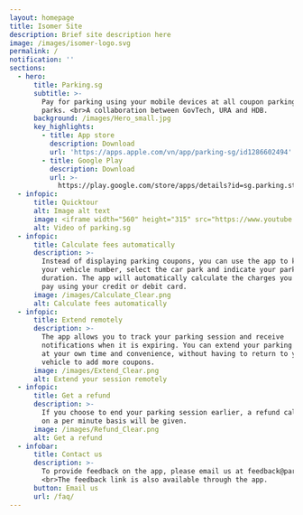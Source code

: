 ```yaml
---
layout: homepage
title: Isomer Site
description: Brief site description here
image: /images/isomer-logo.svg
permalink: /
notification: ''
sections:
  - hero:
      title: Parking.sg
      subtitle: >-
        Pay for parking using your mobile devices at all coupon parking car
        parks. <br>A collaboration between GovTech, URA and HDB.
      background: /images/Hero_small.jpg
      key_highlights:
        - title: App store
          description: Download
          url: 'https://apps.apple.com/vn/app/parking-sg/id1286602494'
        - title: Google Play
          description: Download
          url: >-
            https://play.google.com/store/apps/details?id=sg.parking.streetsmart&hl=en
  - infopic:
      title: Quicktour
      alt: Image alt text
      image: <iframe width="560" height="315" src="https://www.youtube.com/embed/W1bxtVwuZr0" frameborder="0" allow="accelerometer; autoplay; clipboard-write; encrypted-media; gyroscope; picture-in-picture" allowfullscreen></iframe>
      alt: Video of parking.sg
  - infopic:
      title: Calculate fees automatically
      description: >-
        Instead of displaying parking coupons, you can use the app to key in
        your vehicle number, select the car park and indicate your parking
        duration. The app will automatically calculate the charges you have to
        pay using your credit or debit card.
      image: /images/Calculate_Clear.png
      alt: Calculate fees automatically
  - infopic:
      title: Extend remotely
      description: >-
        The app allows you to track your parking session and receive
        notifications when it is expiring. You can extend your parking duration
        at your own time and convenience, without having to return to your
        vehicle to add more coupons.
      image: /images/Extend_Clear.png
      alt: Extend your session remotely
  - infopic:
      title: Get a refund
      description: >-
        If you choose to end your parking session earlier, a refund calculated
        on a per minute basis will be given.
      image: /images/Refund_Clear.png
      alt: Get a refund
  - infobar:
      title: Contact us
      description: >-
        To provide feedback on the app, please email us at feedback@parking.sg.
        <br>The feedback link is also available through the app.
      button: Email us
      url: /faq/
---
```

